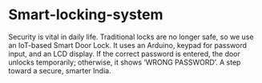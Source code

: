 # Smart-locking-system
Security is vital in daily life. Traditional locks are no longer safe, so we use an IoT-based Smart Door Lock. It uses an Arduino, keypad for password input, and an LCD display. If the correct password is entered, the door unlocks temporarily; otherwise, it shows ‘WRONG PASSWORD’. A step toward a secure, smarter India.
